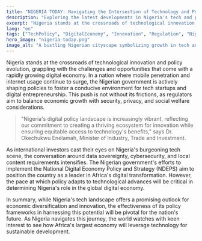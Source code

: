 ```yaml
---
title: "NIGERIA TODAY: Navigating the Intersection of Technology and Policy"
description: "Exploring the latest developments in Nigeria's tech and policy landscape."
excerpt: "Nigeria stands at the crossroads of technological innovation and policy evolution."
lang: "en"
tags: ["TechPolicy", "DigitalEconomy", "Innovation", "Regulation", "Nigeria"]
hero_image: "nigeria-today.png"
image_alt: "A bustling Nigerian cityscape symbolizing growth in tech and policy"
---
```


Nigeria stands at the crossroads of technological innovation and policy evolution, grappling with the challenges and opportunities that come with a rapidly growing digital economy. In a nation where mobile penetration and internet usage continue to surge, the Nigerian government is actively shaping policies to foster a conducive environment for tech startups and digital entrepreneurship. This push is not without its frictions, as regulators aim to balance economic growth with security, privacy, and social welfare considerations.

> "Nigeria's digital policy landscape is increasingly vibrant, reflecting our commitment to creating a thriving ecosystem for innovation while ensuring equitable access to technology's benefits," says Dr. Okechukwu Enelamah, Minister of Industry, Trade and Investment.

As international investors cast their eyes on Nigeria's burgeoning tech scene, the conversation around data sovereignty, cybersecurity, and local content requirements intensifies. The Nigerian government's efforts to implement the National Digital Economy Policy and Strategy (NDEPS) aim to position the country as a leader in Africa's digital transformation. However, the pace at which policy adapts to technological advances will be critical in determining Nigeria's role in the global digital economy.

In summary, while Nigeria's tech landscape offers a promising outlook for economic diversification and innovation, the effectiveness of its policy frameworks in harnessing this potential will be pivotal for the nation's future. As Nigeria navigates this journey, the world watches with keen interest to see how Africa's largest economy will leverage technology for sustainable development.